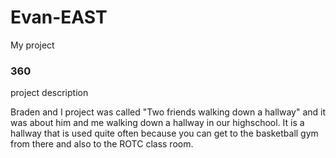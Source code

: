 # Evan-EAST
My project

### 360

project description

Braden and I project was called "Two friends walking down a hallway" and it was about him and me walking down a hallway in our highschool. It is a hallway that is used quite often because you can get to the basketball gym from there and also to the ROTC class room.

<script src='//vizor.io/static/scripts/vizor-360-embed.js' data-vizorurl='//vizor.io/embed/emc19/two-friends-walking-down-a-hallway'></script>
